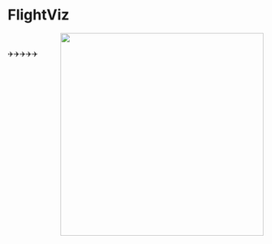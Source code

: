 # FlightViz

<img align="right" src="https://live.staticflickr.com/5572/15319617232_e4c888c266_k.jpg" width="400">
<br clear="left">

:airplane::airplane::airplane::airplane::airplane:
